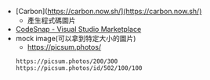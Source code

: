 * [Carbon](https://carbon.now.sh/](https://carbon.now.sh/)
	* 產生程式碼圖片
 * [CodeSnap - Visual Studio Marketplace](https://marketplace.visualstudio.com/items?itemName=adpyke.codesnap)
* mock image(可以拿到特定大小的圖片)
	* https://picsum.photos/
	```
	https://picsum.photos/200/300
	https://picsum.photos/id/502/100/100
	``` 
	